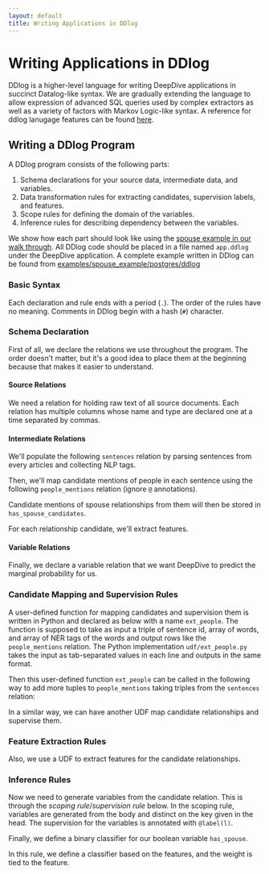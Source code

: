 ```yaml
---
layout: default
title: Writing Applications in DDlog
---
```


# Writing Applications in DDlog

DDlog is a higher-level language for writing DeepDive applications in succinct Datalog-like syntax.
We are gradually extending the language to allow expression of advanced SQL queries used by complex extractors as well as a variety of factors with Markov Logic-like syntax.
A reference for ddlog lanugage features can be found [here](https://github.com/HazyResearch/ddlog/wiki/DDlog-Language-Features).

## Writing a DDlog Program

A DDlog program consists of the following parts:

1. Schema declarations for your source data, intermediate data, and variables.
2. Data transformation rules for extracting candidates, supervision labels, and features.
3. Scope rules for defining the domain of the variables.
4. Inference rules for describing dependency between the variables.

We show how each part should look like using the [spouse example in our walk through](walkthrough).
All DDlog code should be placed in a file named `app.ddlog` under the DeepDive application.
A complete example written in DDlog can be found from [examples/spouse_example/postgres/ddlog](https://github.com/HazyResearch/deepdive/blob/master/examples/spouse_example/postgres/ddlog)


### Basic Syntax

Each declaration and rule ends with a period (`.`).
The order of the rules have no meaning.
Comments in DDlog begin with a hash (`#`) character.

### Schema Declaration

First of all, we declare the relations we use throughout the program.
The order doesn't matter, but it's a good idea to place them at the beginning because that makes it easier to understand.

#### Source Relations
We need a relation for holding raw text of all source documents.
Each relation has multiple columns whose name and type are declared one at a time separated by commas.

<script src="https://gist-it.appspot.com/github.com/HazyResearch/deepdive/blob/master/examples/spouse_example/postgres/ddlog/app.ddlog?footer=minimal&slice=1:6">
</script>

#### Intermediate Relations
We'll populate the following `sentences` relation by parsing sentences from every articles and collecting NLP tags.

<script src="https://gist-it.appspot.com/github.com/HazyResearch/deepdive/blob/master/examples/spouse_example/postgres/ddlog/app.ddlog?footer=minimal&slice=6:17">
</script>

Then, we'll map candidate mentions of people in each sentence using the following `people_mentions` relation (ignore `@` annotations).

<script src="https://gist-it.appspot.com/github.com/HazyResearch/deepdive/blob/master/examples/spouse_example/postgres/ddlog/app.ddlog?footer=minimal&slice=18:27">
</script>

Candidate mentions of spouse relationships from them will then be stored in `has_spouse_candidates`.

<script src="https://gist-it.appspot.com/github.com/HazyResearch/deepdive/blob/master/examples/spouse_example/postgres/ddlog/app.ddlog?footer=minimal&slice=27:35">
</script>

For each relationship candidate, we'll extract features.

<script src="https://gist-it.appspot.com/github.com/HazyResearch/deepdive/blob/master/examples/spouse_example/postgres/ddlog/app.ddlog?footer=minimal&slice=35:39">
</script>

#### Variable Relations
Finally, we declare a variable relation that we want DeepDive to predict the marginal probability for us.

<script src="https://gist-it.appspot.com/github.com/HazyResearch/deepdive/blob/master/examples/spouse_example/postgres/ddlog/app.ddlog?footer=minimal&slice=39:41">
</script>

### Candidate Mapping and Supervision Rules
A user-defined function for mapping candidates and supervision them is written in Python and declared as below with a name `ext_people`.
The function is supposed to take as input a triple of sentence id, array of words, and array of NER tags of the words and output rows like the `people_mentions` relation.
The Python implementation `udf/ext_people.py` takes the input as tab-separated values in each line and  outputs in the same format.

<script src="https://gist-it.appspot.com/github.com/HazyResearch/deepdive/blob/master/examples/spouse_example/postgres/ddlog/app.ddlog?footer=minimal&slice=41:45">
</script>

Then this user-defined function `ext_people` can be called in the following way to add more tuples to `people_mentions` taking triples from the `sentences` relation:

<script src="https://gist-it.appspot.com/github.com/HazyResearch/deepdive/blob/master/examples/spouse_example/postgres/ddlog/app.ddlog?footer=minimal&slice=45:49">
</script>

In a similar way, we can have another UDF map candidate relationships and supervise them.

<script src="https://gist-it.appspot.com/github.com/HazyResearch/deepdive/blob/master/examples/spouse_example/postgres/ddlog/app.ddlog?footer=minimal&slice=49:58">
</script>

### Feature Extraction Rules
Also, we use a UDF to extract features for the candidate relationships.

<script src="https://gist-it.appspot.com/github.com/HazyResearch/deepdive/blob/master/examples/spouse_example/postgres/ddlog/app.ddlog?footer=minimal&slice=58:69">
</script>

### Inference Rules
Now we need to generate variables from the candidate relation. This is through
the *scoping rule*/*supervision rule* below. In the scoping rule, variables are generated from the
body and distinct on the key given in the head. The supervision for the variables
is annotated with `@label(l)`.

<script src="https://gist-it.appspot.com/github.com/HazyResearch/deepdive/blob/master/examples/spouse_example/postgres/ddlog/app.ddlog?footer=minimal&slice=69:72">
</script>

Finally, we define a binary classifier for our boolean variable `has_spouse`.
<script src="https://gist-it.appspot.com/github.com/HazyResearch/deepdive/blob/master/examples/spouse_example/postgres/ddlog/app.ddlog?footer=minimal&slice=72:77">
</script>
In this rule, we define a classifier based on the features, and the weight is tied
to the feature.
